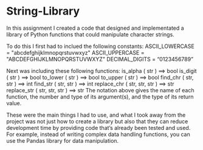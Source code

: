 # String-Library
<blockquote class="imgur-embed-pub" lang="en" data-id="a/JUMe4rZ" data-context="false" ><a href="//imgur.com/a/JUMe4rZ"></a></blockquote><script async src="//s.imgur.com/min/embed.js" charset="utf-8"></script>


In this assignment I created a code that designed and implementated a library of Python functions that could
manipulate character strings.

To do this I first had to inclued the following constants:
  ASCII_LOWERCASE = "abcdefghijklmnopqrstuvwxyz"
  ASCII_UPPERCASE = "ABCDEFGHIJKLMNOPQRSTUVWXYZ"
  DECIMAL_DIGITS = “0123456789”

Next was including these following functions:
  is_alpha ( str ) ==> bool
  is_digit ( str ) ==> bool
  to_lower ( str ) ==> bool
  to_upper ( str ) ==> bool
  find_chr ( str, str ) ==> int
  find_str ( str, str ) ==> int
  replace_chr ( str, str, str ) ==> str
  replace_str ( str, str, str ) ==> str
The notation above gives the name of each function, the number and type of its argument(s),
and the type of its return value.

These were the main things I had to use, and what I took away from the project was not just how to create a library but also that they can reduce development time by providing code that’s already been tested and used. For example, instead of writing complex data handling functions, you can use the Pandas library for data manipulation.
